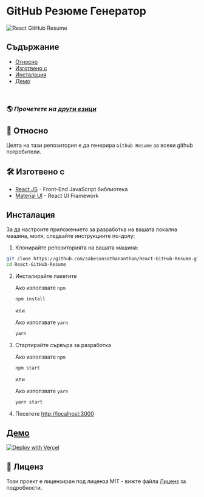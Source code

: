 # GitHub Резюме Генератор

![React GitHub Resume](../src/assets/readme/screenshot.png)

## Съдържание

- [Относно](#относно)
- [Изготвено с](#изготвено-с)
- [Инсталация](#инсталация)
- [Демо](#демо)

<br>

### 🌎 *Прочетете на [други езици](./translations/Translations.md)*

## 🤔 Относно

Целта на тази репозитория е да генерира `Github Resume` за всеки github потребители.

## 🛠️ Изготвено с

- [React JS](https://reactjs.org/) - Front-End JavaScript библиотека
- [Material UI](https://material-ui.com/) - React UI Framework

## Инсталация

За да настроите приложението за разработка на вашата локална машина, моля, следвайте инструкциите по-долу:

1. Клонирайте репозиторията на вашата машина:

```bash
git clone https://github.com/sabesansathananthan/React-GitHub-Resume.git
cd React-GitHub-Resume
```

2. Инсталирайте пакетите

    Ако използвате `npm`
    ```bash
    npm install
    ```

    или

    Ако използвате `yarn`
    ```bash
    yarn
    ```

3. Стартирайте сървъра за разработка

    Ако използвате `npm`
    ```bash
    npm start
    ```

    или

    Ако използвате `yarn`
    ```bash
    yarn start
    ```

4. Посетете <http://localhost:3000>

## [Демо](https://react-github-resume.vercel.app/)

[![Deploy with Vercel](https://vercel.com/button)](https://vercel.com/new/git/external?repository-url=https://github.com/sabesansathananthan/React-GitHub-Resume)

## 📄 Лиценз

Този проект е лицензиран под лиценза MIT - вижте файла [Лиценз](../LICENSE) за подробности.
